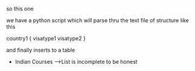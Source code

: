 so this one 


we have a python script which will parse thru the text file of structure like this



country1
{
visatype1
visatype2
}

and finally inserts to a table

* Indian Courses -->List is incomplete to be honest
